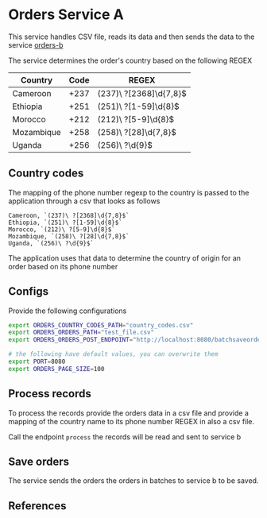 # Orders Service A

This service handles CSV file, reads its data and then sends the data to the service [orders-b](https://github.com/MalukiMuthusi/orders-b)

The service determines the order's country based on the following REGEX

| Country    | Code | REGEX                    |
| ---------- | ---- | ------------------------ |
| Cameroon   | +237 | \(237\)\ ?[2368]\d{7,8}$ |
| Ethiopia   | +251 | \(251\)\ ?[1-59]\d{8}$   |
| Morocco    | +212 | \(212\)\ ?[5-9]\d{8}$    |
| Mozambique | +258 | \(258\)\ ?[28]\d{7,8}$   |
| Uganda     | +256 | \(256\)\ ?\d{9}$         |

## Country codes

The mapping of the phone number regexp to the country is passed to the application through a csv that looks as follows

```csv
Cameroon, `(237)\ ?[2368]\d{7,8}$`
Ethiopia, `(251)\ ?[1-59]\d{8}$`
Morocco, `(212)\ ?[5-9]\d{8}$`
Mozambique, `(258)\ ?[28]\d{7,8}$`
Uganda, `(256)\ ?\d{9}$`
```

The application uses that data to determine the country of origin for an order based on its phone number

## Configs

Provide the following configurations

```sh
export ORDERS_COUNTRY_CODES_PATH="country_codes.csv"
export ORDERS_ORDERS_PATH="test_file.csv"
export ORDERS_ORDERS_POST_ENDPOINT="http://localhost:8080/batchsaveorders"

# the following have default values, you can overwrite them
export PORT=8080
export ORDERS_PAGE_SIZE=100

```

## Process records

To process the records provide the orders data in a csv file and provide a mapping of the country name to its phone number REGEX in also a csv file.

Call the endpoint `process` the records will be read and sent to service b

## Save orders

The service sends the orders the orders in batches to service b to be saved.

## References

[1]: https://pkg.go.dev/encoding/csv
[2]: https://github.com/google/re2/wiki/Syntax
